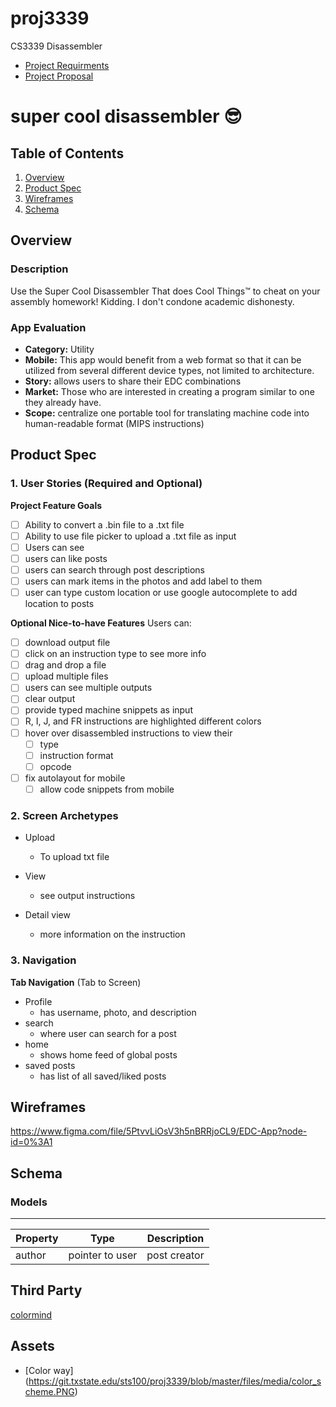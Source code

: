 # proj3339
CS3339 Disassembler

- [Project Requirments](https://git.txstate.edu/sts100/proj3339/blob/master/files/project_description.pdf)
- [Project Proposal](https://git.txstate.edu/sts100/proj3339/blob/master/files/CS3339-Project-Proposal.pdf)

# super cool disassembler 😎

## Table of Contents
1. [Overview](#Overview)
1. [Product Spec](#Product-Spec)
1. [Wireframes](#Wireframes)
2. [Schema](#Schema)

## Overview
### Description
Use the Super Cool Disassembler That does Cool Things™ to cheat on your assembly homework! Kidding. I don't condone academic dishonesty.

### App Evaluation
- **Category:** Utility
- **Mobile:** This app would benefit from a web format so that it can be utilized from several different device types, not limited to architecture.
- **Story:** allows users to share their EDC combinations
- **Market:** Those who are interested in creating a program similar to one they already have.
- **Scope:** centralize one portable tool for translating machine code into human-readable format (MIPS instructions) 

## Product Spec

### 1. User Stories (Required and Optional)

**Project Feature Goals**

- [ ] Ability to convert a .bin file to a .txt file
- [ ] Ability to use file picker to upload a .txt file as input
- [ ] Users can see 
- [ ] users can like posts
- [ ] users can search through post descriptions
- [ ] users can mark items in the photos and add label to them
- [ ] user can type custom location or use google autocomplete to add location to posts

**Optional Nice-to-have Features**
Users can: 
- [ ] download output file
- [ ] click on an instruction type to see more info
- [ ] drag and drop a file
- [ ] upload multiple files
- [ ] users can see multiple outputs
- [ ] clear output
- [ ] provide typed machine snippets as input
- [ ] R, I, J, and FR instructions are highlighted different colors
- [ ] hover over disassembled instructions to view their 
  - [ ] type 
  - [ ] instruction format
  - [ ] opcode
- [ ] fix autolayout for mobile 
  - [ ] allow code snippets from mobile

### 2. Screen Archetypes

* Upload
   * To upload txt file
 
* View
   * see output instructions

* Detail view
    * more information on the instruction

### 3. Navigation

**Tab Navigation** (Tab to Screen)

* Profile
    * has username, photo, and description 
* search
    * where user can search for a post
* home
    * shows home feed of global posts 
* saved posts 
    * has list of all saved/liked posts
 
## Wireframes
https://www.figma.com/file/5PtvvLiOsV3h5nBRRjoCL9/EDC-App?node-id=0%3A1


## Schema
### Models
****

Property | Type | Description | 
|---|---|---|
author | pointer to user | post creator | 


## Third Party

[colormind](http://colormind.io/)

## **Assets**
- [Color way] (https://git.txstate.edu/sts100/proj3339/blob/master/files/media/color_scheme.PNG)

